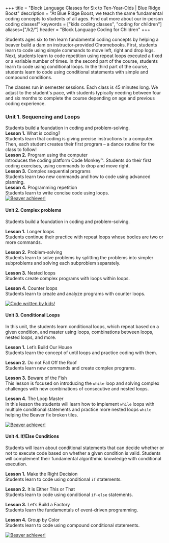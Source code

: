 +++
title = "Block Language Classes for Six to Ten-Year-Olds | Blue Ridge Boost" 
description = "At Blue Ridge Boost, we teach the same fundamental coding concepts to students of all ages. Find out more about our in-person coding classes!"
keywords = ["kids coding classes", "coding for children"]
aliases=["/k2/"]
header = "Block Language Coding for Children"
+++

<div class="container-fluid">
    <div class="row px-1">
        <div class="col-12 text-left">
        <p>Students ages six to ten learn fundamental coding concepts by helping a beaver build a dam on instructor-provided Chromebooks. First, students learn to code using simple commands to move left, right and drop logs. Next, students learn to code repetition using repeat loops executed a fixed or a variable number of times. In the second part of the course, students learn to code using conditional loops. In the third part of the course, students learn to code using conditional statements with simple and compound conditions.  </p>
        <p>The classes run in semester sessions. Each class is 45 minutes long. We adjust to the student's pace, with students typically needing between four and six months to complete the course depending on age and previous coding experience. </p>
        </div>
    </div>
    <div class="row p-1 flex-column flex-lg-row">
        <div class="col col-lg-8">
            <a name="session1"></a>
            <h3>Unit 1. Sequencing and Loops </h3>
            Students build a foundation in coding and problem-solving.<br>
            <b>Lesson 1.</b> What is coding? <br>Students learn that coding is giving precise instructions to a computer. Then, each student creates their first program – a dance routine for the class to follow!<br>
            <b>Lesson 2.</b> Program using the computer <br>
            Introduces the coding platform Code Monkey&trade;. Students do their first coding exercises, using commands to drop and move right.<br>
            <b>Lesson 3.</b> Complex sequential programs <br>
            Students learn two new commands and how to code using advanced planning. <br>
            <b>Lesson 4.</b> Programming repetition <br>
            Students learn to write concise code using loops. 
        </div>
        <div class="col col-lg-4">
            <a href="https://www.codemonkey.com/courses/beaver-achiever/">
            <img  alt="Beaver achiever!" 
            src="/images/ba1.webp" 
            class="img-fluid"></a>
        </div>
    </div>
    <div class="row p-1 flex-column flex-lg-row">
        <div class="col col-lg-8">

<h4> Unit 2. Complex problems </h4>

Students build a foundation in coding and problem-solving.<br>

**Lesson 1.** Longer loops<br>
Students continue their practice with repeat loops whose bodies are two or more commands.

**Lesson 2.** Problem-solving <br>
Students learn to solve problems by splitting the problems into simpler subproblems and solving each subproblem separately. 

**Lesson 3.** Nested loops<br>
Students create complex programs with loops within loops.

**Lesson 4.** Counter loops <br>
Students learn to create and analyze programs with counter loops.
        </div>
        <div class="col col-lg-4">
        <a href="https://www.codemonkey.com/courses/beaver-achiever/">
            <img alt="Code written by kids!" 
                src="/images/ba2.webp" 
                class="img-fluid"></a>
        </div>
    </div>
    <div class="row p-1 flex-column flex-lg-row">
        <div class="col col-lg-8">

<h4> Unit 3. Conditional Loops </h4>

In this unit, the students learn conditional loops, which repeat based on a given condition, and master using loops, combinations between loops, nested loops, and more.<br>

**Lesson 1.** Let’s Build Our House <br>
Students learn the concept of until loops and practice coding with them.

**Lesson 2.** Do not Fall Off the Roof <br>
Students learn new commands and create complex programs.

**Lesson 3.** Beware of the Fish <br>
This lesson is focused on introducing the ``while`` loop and solving complex challenges with new combinations of
consecutive and nested loops.

**Lesson 4.** The Loop Master <br>
In this lesson the students will learn how to implement ``while`` loops with multiple conditional
statements and practice more nested loops ``while`` helping the Beaver fix broken tiles.
        </div>
        <div class="col col-lg-4">
            <a href="https://www.codemonkey.com/courses/beaver-achiever/">
            <img  alt="Beaver achiever!" 
            src="/images/ba3.webp" 
            class="img-fluid"></a>
        </div>
    </div>
    <div class="row p-1 flex-column flex-lg-row">
        <div class="col col-lg-8">

<h4> Unit 4. If/Else Conditions </h4>

Students will learn about conditional statements that can decide whether or not to execute code
based on whether a given condition is valid.
Students will complement their fundamental algorithmic knowledge
with conditional execution.

**Lesson 1.** Make the Right Decision <br>
Students learn to code using conditional ``if`` statements.

**Lesson 2.** It is Either This or That <br>
Students learn to code using conditional ``if-else`` statements.

**Lesson 3.** Let’s Build a Factory <br>
Students learn the fundamentals of event-driven programming.

**Lesson 4.** Group by Color <br>
Students learn to code using compound conditional statements.
        </div>
        <div class="col col-lg-4">
            <a href="https://www.codemonkey.com/courses/beaver-achiever/">
            <img  alt="Beaver achiever!" 
            src="/images/ba4.webp" 
            class="img-fluid"></a>
        </div>
    </div>
</div>